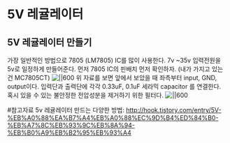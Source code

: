# 5V 레귤레이터

## 5V 레귤레이터 만들기
가장 일반적인 방법으로 7805 (LM7805) IC를 많이 사용한다. 7v ~35v 입력전원을 5v로 일정하게 만들어준다.
먼저 7805 IC의 핀배치 먼저 확인하자. (내가 가지고 있는건 MC7805CT)
![||600](https://cl.ly/sjSH/Image%202018-07-05%20at%208.04.05%20PM.png)
위 자료를 보면 앞에서 보았을 때 좌측부터 input, GND, output이다.
입력단과 출력단에 각각 0.33uF, 0.1uF 세라믹 capacitor 를 연결한다. 혹시 있을 수 있는 불안정한 전압성분을 제거하기 위한 필터다.
![||600](http://www.learningaboutelectronics.com/images/LM7805Circuit5.jpg)

#참고자료
5v 레귤레이터 만드는 다양한 방법: http://hook.tistory.com/entry/5V-%EB%A0%88%EA%B7%A4%EB%A0%88%EC%9D%B4%ED%84%B0-%EB%A7%8C%EB%93%9C%EB%8A%94-%EB%B0%A9%EB%B2%95%EB%93%A4
